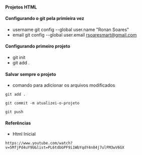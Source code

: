 #### Projetos HTML

#### Configurando o git pela primieira vez
* username
    git config --global user.name "Ronan Soares"
* email
    git config --global user.email rsoaresmart@gmail.com

#### Configurando primeiro projeto
* git init
* git add .

#### Salvar sempre o projeto
* comando para adicionar os arquivos modificados
 ```
git add .
```

```
git commit -m atualizei-o-projeto
```

```
git push
```

#### Referências
* Html Inicial
 ```
https://www.youtube.com/watch?v=5MfjPd4uY9U&list=PL6tdbGPF9i1WbYqdY4n84j7ulFM3wV6GX
```